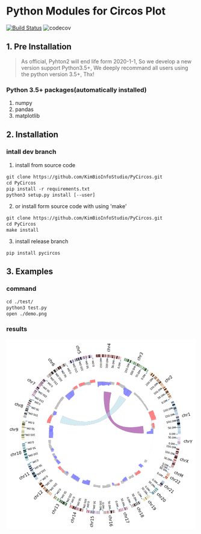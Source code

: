 # Python Modules for Circos Plot

[![Build Status](https://travis-ci.com/KimBioInfoStudio/PyCircos.svg?branch=develop)](https://travis-ci.com/KimBioInfoStudio/PyCircos)
![codecov](https://codecov.io/gh/KimBioInfoStudio/PyCircos/branch/develop/graph/badge.svg)



## 1. Pre Installation

> As official, Pyhton2 will end life form 2020-1-1, So we develop a new version support Python3.5+, We deeply recommand all users using the python version 3.5+, Thx!

### Python 3.5+ packages(automatically installed)

1. numpy
2. pandas
3. matplotlib


## 2. Installation
### intall dev branch

1. install from source code 

```
git clone https://github.com/KimBioInfoStudio/PyCircos.git
cd PyCircos
pip install -r requirements.txt
python3 setup.py install [--user]
```

2. or install form source code with using 'make'

```
git clone https://github.com/KimBioInfoStudio/PyCircos.git
cd PyCircos
make install 
```

3. install release branch

```
pip install pycircos
```
    
## 3. Examples
### command

```
cd ./test/
python3 test.py
open ./demo.png
``` 
### results
 
![](./test/demo.png)



